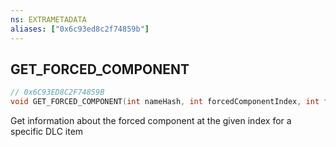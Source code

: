 ```yaml
---
ns: EXTRAMETADATA
aliases: ["0x6c93ed8c2f74859b"]
---
```

## GET_FORCED_COMPONENT

```c
// 0x6C93ED8C2F74859B
void GET_FORCED_COMPONENT(int nameHash, int forcedComponentIndex, int forcedComponentNameHash, int forcedComponentEnumValue, int forcedComponentType);
```

Get information about the forced component at the given index for a specific DLC item

